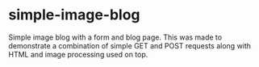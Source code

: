 # simple-image-blog
Simple image blog with a form and blog page. This was made to demonstrate a combination of simple GET and POST requests along with HTML and image processing used on top.
